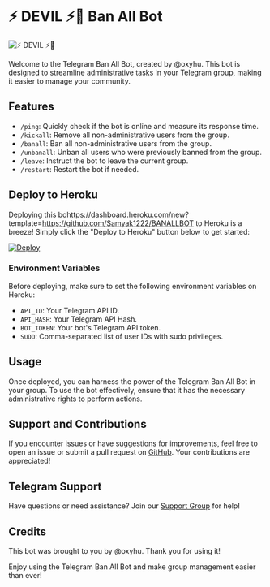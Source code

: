 # ⚡ DEVIL ⚡🫧 Ban All Bot

![⚡ DEVIL ⚡🫧](https://telegra.ph/file/8bfded5f818dc3c95670e.jpg) <!-- Add your bot's logo here -->

Welcome to the Telegram Ban All Bot, created by @oxyhu. This bot is designed to streamline administrative tasks in your Telegram group, making it easier to manage your community.

## Features

- `/ping`: Quickly check if the bot is online and measure its response time.
- `/kickall`: Remove all non-administrative users from the group.
- `/banall`: Ban all non-administrative users from the group.
- `/unbanall`: Unban all users who were previously banned from the group.
- `/leave`: Instruct the bot to leave the current group.
- `/restart`: Restart the bot if needed.

## Deploy to Heroku

Deploying this bohttps://dashboard.heroku.com/new?template=https://github.com/Samyak1222/BANALLBOT to Heroku is a breeze! Simply click the "Deploy to Heroku" button below to get started:

[![Deploy](https://www.herokucdn.com/deploy/button.svg)](https://dashboard.heroku.com/new?template=https://github.com/Samyak1222/BANALLBOT)

### Environment Variables

Before deploying, make sure to set the following environment variables on Heroku:

- `API_ID`: Your Telegram API ID.
- `API_HASH`: Your Telegram API Hash.
- `BOT_TOKEN`: Your bot's Telegram API token.
- `SUDO`: Comma-separated list of user IDs with sudo privileges.

## Usage

Once deployed, you can harness the power of the Telegram Ban All Bot in your group. To use the bot effectively, ensure that it has the necessary administrative rights to perform actions.

## Support and Contributions

If you encounter issues or have suggestions for improvements, feel free to open an issue or submit a pull request on [GitHub](https://github.com/Samyak1222/BANALLBOT). Your contributions are appreciated!

## Telegram Support

Have questions or need assistance? Join our [Support Group](https://t.me/devillok1) for help!

## Credits

This bot was brought to you by @oxyhu. Thank you for using it!

Enjoy using the Telegram Ban All Bot and make group management easier than ever!
